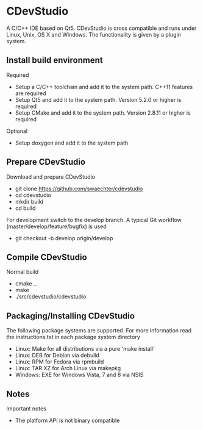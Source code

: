CDevStudio
==========

A C/C++ IDE based on Qt5. CDevStudio is cross compatible and runs under Linux, Unix, OS X and Windows. The functionality is given by a plugin system.

Install build environment
-------------------------

Required
* Setup a C/C++ toolchain and add it to the system path. C++11 features are required
* Setup Qt5 and add it to the system path. Version 5.2.0 or higher is required
* Setup CMake and add it to the system path. Version 2.8.11 or higher is required

Optional
* Setup doxygen and add it to the system path

Prepare CDevStudio
------------------

Download and prepare CDevStudio
* git clone https://github.com/swaechter/cdevstudio
* cd cdevstudio
* mkdir build
* cd build

For development switch to the develop branch. A typical Git workflow (master/develop/feature/bugfix) is used
* git checkout -b develop origin/develop

Compile CDevStudio
------------------

Normal build
* cmake ..
* make
* ./src/cdevstudio/cdevstudio

Packaging/Installing CDevStudio
-------------------------------

The following package systems are supported. For more information read the instructions.txt in each package system directory
* Linux: Make for all distributions via a pure 'make install'
* Linux: DEB for Debian via debuild
* Linux: RPM for Fedora via rpmbuild
* Linux: TAR.XZ for Arch Linux via makepkg
* Windows: EXE for Windows Vista, 7 and 8 via NSIS

Notes
-----

Important notes
* The platform API is not binary compatible
